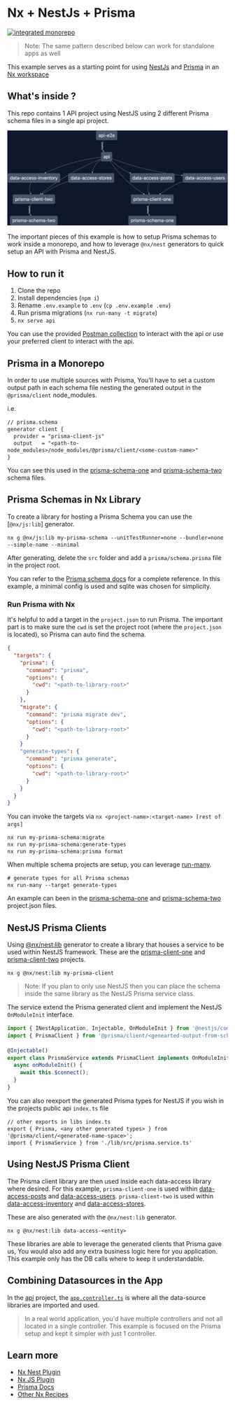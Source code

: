 # Nx + NestJs + Prisma

[![integrated monorepo](https://img.shields.io/static/v1?label=Nx%20setup&message=integrated%20monorepo&color=blue)](https://nx.dev/concepts/integrated-vs-package-based#integrated-repos)

> Note: The same pattern described below can work for standalone apps as well

This example serves as a starting point for using [NestJs](https://nestjs.com) and [Prisma](https://prisma.io) in an [Nx workspace](https://nx.dev)

## What's inside ?

This repo contains 1 API project using NestJS using 2 different Prisma schema files in a single api project.

![Project Graph from nx showing how the projects in this example relate to each other](./extras/nextjs-prisma-nx-graph.png)

The important pieces of this example is how to setup Prisma schemas to work inside a monorepo, and how to leverage `@nx/nest` generators to quick setup an API with Prisma and NestJS.

## How to run it

1. Clone the repo
1. Install dependencies (`npm i`)
1. Rename `.env.example` to `.env` (`cp .env.example .env`)
1. Run prisma migrations (`nx run-many -t migrate`)
1. `nx serve api`

You can use the provided [Postman collection](./extras/Nx_NestJS_Prisma_Example.postman_collection.json) to interact with the api or use your preferred client to interact with the api.

## Prisma in a Monorepo

In order to use multiple sources with Prisma, You'll have to set a custom output path in each schema file nesting the generated output in the `@prisma/client` node_modules.

i.e.

```
// prisma.schema
generator client {
  provider = "prisma-client-js"
  output   = "<path-to-node_modules>/node_modules/@prisma/client/<some-custom-name>"
}
```

You can see this used in the [prisma-schema-one](./libs/prisma-schema-one/prisma/schema.prisma) and [prisma-schema-two](./libs/prisma-schema-two/prisma/schema.prisma) schema files.

## Prisma Schemas in Nx Library

To create a library for hosting a Prisma Schema you can use the [`@nx/js:lib`] generator.

```shell
nx g @nx/js:lib my-prisma-schema --unitTestRunner=none --bundler=none --simple-name --minimal
```

After generating, delete the `src` folder and add a `prisma/schema.prisma` file in the project root.

You can refer to the [Prisma schema docs](https://www.prisma.io/docs/reference/api-reference/prisma-schema-reference) for a complete reference. In this example, a minimal config is used and sqlite was chosen for simplicity.

### Run Prisma with Nx

It's helpful to add a target in the `project.json` to run Prisma. The important part is to make sure the `cwd` is set the project root (where the `project.json` is located), so Prisma can auto find the schema.

```json
{
  "targets": {
    "prisma": {
      "command": "prisma",
      "options": {
        "cwd": "<path-to-library-root>"
      }
    },
    "migrate": {
      "command": "prisma migrate dev",
      "options": {
        "cwd": "<path-to-library-root>"
      }
    }
    "generate-types": {
      "command": "prisma generate",
      "options": {
        "cwd": "<path-to-library-root>"
      }
    }
  }
}
```

You can invoke the targets via `nx <project-name>:<target-name> [rest of args]`

```shell
nx run my-prisma-schema:migrate
nx run my-prisma-schema:generate-types
nx run my-prisma-schema:prisma format
```

When multiple schema projects are setup, you can leverage [run-many](https://nx.dev/packages/nx/documents/run-many#run-many).

```shell
# generate types for all Prisma schemas
nx run-many --target generate-types
```

An example can been in the [prisma-schema-one](./libs/prisma-schema-one/project.json) and [prisma-schema-two](./libs/prisma-schema-two/project.json) project.json files.

## NestJS Prisma Clients

Using [@nx/nest:lib](https://nx.dev/packages/nest/generators/library) generator to create a library that houses a service to be used within NestJS framework. These are the [prisma-client-one](./libs/prisma-client-one/) and [prisma-client-two](./libs/prisma-client-two/) projects.

```shell
nx g @nx/nest:lib my-prisma-client

```

> Note: If you plan to only use NestJS then you can place the schema inside the same library as the NestJS Prisma service class.

The service extend the Prisma generated client and implement the NestJS `OnModuleInit` interface.

```ts
import { INestApplication, Injectable, OnModuleInit } from '@nestjs/common';
import { PrismaClient } from '@prisma/client/<genearted-output-from-schema-file>';

@Injectable()
export class PrismaService extends PrismaClient implements OnModuleInit {
  async onModuleInit() {
    await this.$connect();
  }
}
```

You can also reexport the generated Prisma types for NestJS if you wish in the projects public api `index.ts` file

```
// other exports in libs index.ts
export { Prisma, <any other generated types> } from '@prisma/client/<generated-name-space>';
import { PrismaService } from './lib/src/prisma.service.ts'
```

## Using NestJS Prisma Client

The Prisma client library are then used inside each data-access library where desired. For this example,
`prisma-client-one` is used within [data-access-posts](./libs/data-access-posts/src/lib/post.service.ts) and [data-access-users](./libs/data-access-users/src/lib/user.service.ts).
`prisma-client-two` is used within [data-access-inventory](./libs/data-access-inventory/src/lib/inventory.service.ts) and [data-access-stores](./libs/data-access-stores/src/lib/stores.service.ts).

These are also generated with the `@nx/nest:lib` generator.

```shell
nx g @nx/nest:lib data-access-<entity>
```

These libraries are able to leverage the generated clients that Prisma gave us, You would also add any extra business logic here for you application. This example only has the DB calls where to keep it understandable.

## Combining Datasources in the App

In the [api](./apps/api/) project, the [`app.controller.ts`](./apps/api/src/app/app.controller.ts) is where all the data-source libraries are imported and used.

> In a real world application, you'd have multiple controllers and not all located in a single controller. This example is focused on the Prisma setup and kept it simpler with just 1 controller.

## Learn more

- [Nx Nest Plugin](https://nx.dev/packages/nest/documents/overview)
- [Nx JS Plugin](https://nx.dev/packages/js/documents/overview)
- [Prisma Docs](https://www.prisma.io/docs)
- [Other Nx Recipes](https://nx.dev/recipes)
